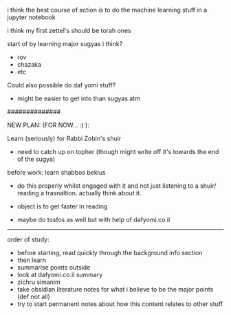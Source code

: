 i think the best course of action is to do the machine learning stuff in a jupyter notebook 

i think my first zettel's should be torah ones 

start of by learning major sugyas i think? 
- rov
- chazaka 
- etc

Could also possible do daf yomi stuff?
- might be easier to get into than sugyas atm

##############


NEW PLAN: (FOR NOW... :) ):

Learn (seriously) for Rabbi Zobin's shuir
- need to catch up on topher (though might write off it's towards the end of the sugya)

before work: learn shabbos bekius
- do this properly whilst engaged with it and not just listening to a shuir/ reading a trasnaltion. actually think about it.
- object is to get faster in reading 

- maybe do tosfos as well but with help of dafyomi.co.il

----------------------------------------------------

order of study:
- before starting, read quickly through the background info section 
- then learn
- summarise points outside
- look at dafyomi.co.il summary 
- zichru simanim
- take obsidian literature notes for what i believe to be the major points (def not all)
- try to start permanent notes about how this content relates to other stuff
